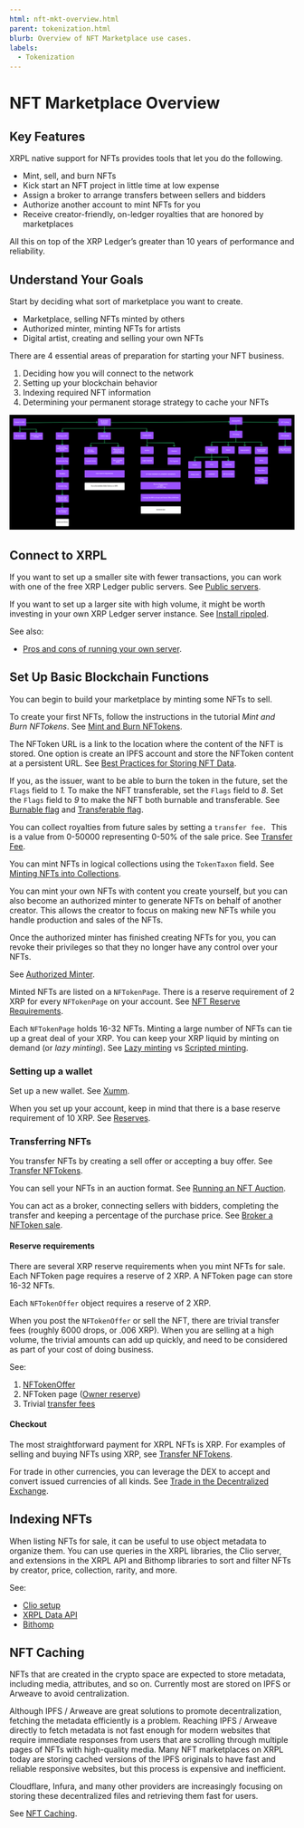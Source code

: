```yaml
---
html: nft-mkt-overview.html
parent: tokenization.html
blurb: Overview of NFT Marketplace use cases.
labels:
  - Tokenization
---
```

# NFT Marketplace Overview


## Key Features

XRPL native support for NFTs provides tools that let you do the following.

- Mint, sell, and burn NFTs
- Kick start an NFT project in little time at low expense
- Assign a broker to arrange transfers between sellers and bidders
- Authorize another account to mint NFTs for you
- Receive creator-friendly, on-ledger royalties that are honored by marketplaces

All this on top of the XRP Ledger’s greater than 10 years of performance and reliability.

## Understand Your Goals

Start by deciding what sort of marketplace you want to create.

- Marketplace, selling NFTs minted by others
- Authorized minter, minting NFTs for artists
- Digital artist, creating and selling your own NFTs

There are 4 essential areas of preparation for starting your NFT business.

1. Deciding how you will connect to the network
2. Setting up your blockchain behavior
3. Indexing required NFT information
4. Determining your permanent storage strategy to cache your NFTs

[![NFT Marketplace Flow](img/nft-mkt-overview.png "NFT Marketplace Flow")](img/nft-mkt-overview.png)

## Connect to XRPL

If you want to set up a smaller site with fewer transactions, you can work with one of the free XRP Ledger public servers. See [Public servers](public-servers.html).

If you want to set up a larger site with high volume, it might be worth investing in your own XRP Ledger server instance. See [Install rippled](install-rippled.html).

See also:

* [Pros and cons of running your own server](xrpl-servers.html#reasons-to-run-your-own-server).

## Set Up Basic Blockchain Functions

You can begin to build your marketplace by minting some NFTs to sell.

To create your first NFTs, follow the instructions in the tutorial _Mint and Burn NFTokens_. See [Mint and Burn NFTokens](mint-and-burn-nftokens.html).

The NFToken URL is a link to the location where the content of the NFT is stored. One option is create an IPFS account and store the NFToken content at a persistent URL. See [Best Practices for Storing NFT Data](https://docs.ipfs.io/how-to/best-practices-for-nft-data).

If you, as the issuer, want to be able to burn the token in the future, set the `Flags` field to _1._ To make the NFT transferable, set the `Flags` field to _8_. Set the `Flags` field to _9_ to make the NFT both burnable and transferable. See [Burnable flag](nftoken.html#nftoken-flags) and [Transferable flag](nftoken.html#nftoken-flags).

You can collect royalties from future sales by setting a <code>transfer fee<em>. </em></code>This is a value from 0-50000 representing 0-50% of the sale price. See [Transfer Fee](nftoken.html#transferfee).

You can mint NFTs in logical collections using the `TokenTaxon` field. See [Minting NFTs into Collections](nft-collections.html#minting-nfts-into-collections).

You can mint your own NFTs with content you create yourself, but you can also become an authorized minter to generate NFTs on behalf of another creator. This allows the creator to focus on making new NFTs while you handle production and sales of the NFTs.

Once the authorized minter has finished creating NFTs for you, you can revoke their privileges so that they no longer have any control over your NFTs.

See [Authorized Minter](nftoken-authorized-minting.html).

Minted NFTs are listed on a `NFTokenPage`. There is a reserve requirement of 2 XRP for every `NFTokenPage` on your account. See [NFT Reserve Requirements](nft-reserve-requirements.html).

Each `NFTokenPage` holds 16-32 NFTs. Minting a large number of NFTs can tie up a great deal of your XRP. You can keep your XRP liquid by minting on demand (or _lazy minting_). See [Lazy minting](nftoken-batch-minting.html#mint-on-demand-lazy-minting) vs [Scripted minting](nftoken-batch-minting.html#scripted-minting).


### Setting up a wallet

Set up a new wallet. See [Xumm](https://xumm.app/).

When you set up your account, keep in mind that there is a base reserve requirement of 10 XRP. See [Reserves](reserves.html#base-reserve-and-owner-reserve).

### Transferring NFTs

You transfer NFTs by creating a sell offer or accepting a buy offer. See [Transfer NFTokens](transfer-nftokens.html).

You can sell your NFTs in an auction format. See [Running an NFT Auction](nftoken-auctions.html#running-an-nft-auction).

You can act as a broker, connecting sellers with bidders, completing the transfer and keeping a percentage of the purchase price. See [Broker a NFToken sale](broker-sale.html).

#### Reserve requirements

There are several XRP reserve requirements when you mint NFTs for sale. Each NFToken page requires a reserve of 2 XRP. A NFToken page can store 16-32 NFTs.

Each `NFTokenOffer` object requires a reserve of 2 XRP.

When you post the `NFTokenOffer` or sell the NFT, there are trivial transfer fees (roughly 6000 drops, or .006 XRP). When you are selling at a high volume, the trivial amounts can add up quickly, and need to be considered as part of your cost of doing business.

See:

1. [NFTokenOffer](nft-reserve-requirements.html#nftokenoffer-reserve)
2. NFToken page ([Owner reserve](nft-reserve-requirements.html#owner-reserve))
3. Trivial [transfer fees](transfer-fees.html)

#### Checkout

The most straightforward payment for XRPL NFTs is XRP. For examples of selling and buying NFTs using XRP, see [Transfer NFTokens](transfer-nftokens.html).

For trade in other currencies, you can leverage the DEX to accept and convert issued currencies of all kinds. See [Trade in the Decentralized Exchange](trade-in-the-decentralized-exchange.html#trade-in-the-decentralized-exchange).

<!-- 

- Fiat payment ([Cross-currency payments](cross-currency-payments.html))
- On-chain validation of completing transactions [No link- isn’t this just a cross-currency payment?] (Query after the transaction is completed.]
 -->

## Indexing NFTs

When listing NFTs for sale, it can be useful to use object metadata to organize them. You can use queries in the XRPL libraries, the Clio server, and extensions in the XRPL API and Bithomp libraries to sort and filter NFTs by creator, price, collection, rarity, and more.

See:

- [Clio setup](https://xrpl.org/install-clio-on-ubuntu.html) 
- [XRPL Data API](https://api.xrpldata.com/docs/static/index.html#/)
- [Bithomp](https://docs.bithomp.com/#nft-xls-20)


<!-- 
Sorting and filtering [No link]
    Creator - nft_info (issuer field)
    Price - nft_sell_offer->offers->amount field)
    Popularity - ?
    Newly listed
    Collection - nft_info (token taxon field)
    XRP vs $ vs IOUs
Search [No link]
Featured NFTs [No link]
Supplement Information [No link]
    Rarity
    Floor price
    History
        Number of owners
        Price History
 -->

## NFT Caching
<!-- 

Image optimization for web experience [No link]

 -->
NFTs that are created in the crypto space are expected to store metadata, including media, attributes, and so on. Currently most are stored on IPFS or Arweave to avoid centralization.

<!--  We can't use this example.
See  [HERE](https://xrp.cafe/nft/00081770CCE71D9E7BD07E3A771C7619DA982D62CD37325A99B664A500000209)) -->

Although IPFS / Arweave are great solutions to promote decentralization, fetching the metadata efficiently is a problem. Reaching IPFS / Arweave directly to fetch metadata is not fast enough for modern websites that require immediate responses from users that are scrolling through multiple pages of NFTs with high-quality media. Many NFT marketplaces on XRPL today are storing cached versions of the IPFS originals to have fast and reliable responsive websites, but this process is expensive and inefficient.

Cloudflare, Infura, and many other providers are increasingly focusing on storing these decentralized files and retrieving them fast for users.

See [NFT Caching](https://xrpl.org/nftoken.html#retrieving-nftoken-data-and-metadata).

<!-- 
You can also consider a solution such as Pinata. [https://drive.google.com/file/d/14wuulkvjVjtGlUJj0ppaJ4Sziyp5WFGA/view?usp=sharing](https://drive.google.com/file/d/14wuulkvjVjtGlUJj0ppaJ4Sziyp5WFGA/view?usp=sharing) 

We can derive inspiration for the need of caching and point to some of their docs 
[https://docs.pinata.cloud/gateways](https://docs.pinata.cloud/gateways) 
 -->


